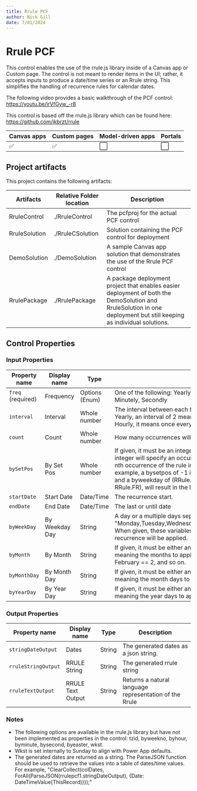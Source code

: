 ```yaml
---
title: Rrule PCF
author: Nick Gill
date: 7/01/2024
---
```

# Rrule PCF

This control enables the use of the rrule.js library inside of a Canvas app or Custom page. The control is not meant to render items in the UI; rather, it accepts inputs to produce a date/time series or an Rrule string. This simplifies the handling of recurrence rules for calendar dates.

The following video provides a basic walkthrough of the PCF control:
https://youtu.be/irVfGyw_-r8

This control is based off the rrule.js library which can be found here:
https://github.com/jkbrzt/rrule

| Canvas apps | Custom pages | Model-driven apps | Portals |
| ----------- | ------------ | ----------------- | ------- |
| ✅           | ✅            | ⬜                 | ⬜       |

## Project artifacts

This project contains the following artifacts:

| Artifacts | Relative Folder location | Description |
| -------- | -------------- | ---------- |
| RruleControl | ./RruleControl | The pcfproj for the actual PCF control  |
| RruleSolution | ./RruleCSolution | Solution containing the PCF control for deployment  |
| DemoSolution | ./DemoSolution | A sample Canvas app solution that demonstrates the use of the Rrule PCF control |
| RrulePackage | ./RrulePackage | A package deployment project that enables easier deployment of both the DemoSolution and RruleSolution in one deployment but still keeping as individual solutions. |

## Control Properties

### Input Properties

| Property name | Display name | Type  | Description |
| -------- | ----------- | -------------- | ---------- |
| `freq` (required) | Frequency | Options (Enum) | One of the following: Yearly, Monthly, Weekly, Daily, Hourly, Minutely, Secondly |
| `interval` | Interval | Whole number | The interval between each freq iteration. For example, when using Yearly, an interval of 2 means once every two years, but with Hourly, it means once every two hours. The default interval is 1.|
| `count` | Count | Whole number | How many occurrences will be generated |
| `bySetPos` | By Set Pos | Whole number | If given, it must be an integer, positive or negative. The given integer will specify an occurrence number, corresponding to the nth occurrence of the rule inside the frequency period. For example, a bysetpos of -1 if combined with a Monthly frequency, and a byweekday of (RRule.MO, RRule.TU, RRule.WE, RRule.TH, RRule.FR), will result in the last work day of every month. |
| `startDate` | Start Date | Date/Time | The recurrence start. |
| `endDate` | End Date | Date/Time |  The last or until date |
| `byWeekDay` | By Weekday Day | String | A day or a multiple days separated by a comma (example: "Monday,Tuesday,Wednesday,Thursday,Friday,Saturday,Sunday"). When given, these variables will define the weekdays where the recurrence will be applied.|
| `byMonth` | By Month | String | If given, it must be either an integer, or an array of integers, meaning the months to apply the recurrence to. With January == 1, February == 2, and so on.|
| `byMonthDay` | By Month Day | String |  If given, it must be either an integer, or an array of integers, meaning the month days to apply the recurrence to. |
| `byYearDay` | By Year Day | String |  If given, it must be either an integer, or an array of integers, meaning the year days to apply the recurrence to. |


### Output Properties

| Property name | Display name | Type | Description |
| -------- | ----------- | -------------- | ---------- |
| `stringDateOutput` | Dates | String | The generated dates as a json string. |
| `rruleStringOutput` | RRULE String | String | The generated rrule string |
| `rruleTextOutput` | RRULE Text Output | String | Returns a natural language representation of the Rrule |

### Notes

- The following options are available in the rrule.js library but have not been implemented as properties in the control: tzid, byweekno, byhour, byminute, bysecond, byeaster, wkst.
- Wkst is set internally to Sunday to align with Power App defaults.
- The generated dates are returned as a string. The ParseJSON function should be used to retrieve the values into a table of dates/time values. For example, "ClearCollect(colDates, ForAll(ParseJSON(rrulepcf1.stringDateOutput), {Date: DateTimeValue(ThisRecord)}));"